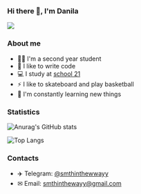 ### Hi there 👋, I'm Danila

![](https://komarev.com/ghpvc/?username=smthinthewayy&style=for-the-badge&color=blue)

### About me
- 👨‍🎓 I'm a second year student
- 💪 I like to write code
- 💻 I study at [school 21](https://21-school.ru/)
- ⚡ I like to skateboard and play basketball
- 🥅 I'm constantly learning new things

### Statistics

![Anurag's GitHub stats](https://github-readme-stats.vercel.app/api?username=smthinthewayy)

![Top Langs](https://github-readme-stats.vercel.app/api/top-langs/?username=smthinthewayy&layout=compact)

### Contacts

- ✈️ Telegram: [@smthinthewwayy](https://t.me/smthinthewayy)
- ✉ Email: smthinthewayy@gmail.com
